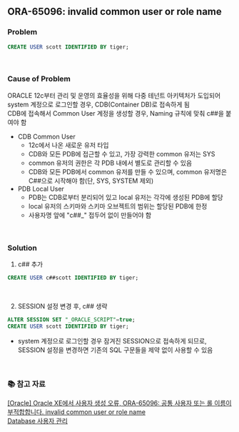 ## ORA-65096: invalid common user or role name

### Problem
```SQL
CREATE USER scott IDENTIFIED BY tiger;
```

<br/>

### Cause of Problem
ORACLE 12c부터 관리 및 운영의 효율성을 위해 다중 테넌트 아키텍처가 도입되어 system 계정으로 로그인할 경우, CDB(Container DB)로 접속하게 됨 <br/>
CDB에 접속해서 Common User 계정을 생성할 경우, Naming 규칙에 맞춰 c##을 붙여야 함 <br/>

* CDB Common User
    * 12c에서 나온 새로운 유저 타입
    * CDB와 모든 PDB에 접근할 수 있고, 가장 강력한 common 유저는 SYS
    * common 유저의 권한은 각 PDB 내에서 별도로 관리할 수 있음
    * CDB와 모든 PDB에서 common 유저를 만들 수 있으며, common 유저명은 C##으로 시작해야 함(단, SYS, SYSTEM 제외)
* PDB Local User
    * PDB는 CDB로부터 분리되어 있고 local 유저는 각각에 생성된 PDB에 할당
    * local 유저의 스키마와 스키마 오브젝트의 범위는 할당된 PDB에 한정
    * 사용자명 앞에 "c##_" 접두어 없이 만들어야 함

<br/>

### Solution
1. c## 추가
```SQL
CREATE USER c##scott IDENTIFIED BY tiger;
```

<br/>

2. SESSION 설정 변경 후, c## 생략
```SQL
ALTER SESSION SET "_ORACLE_SCRIPT"=true;
CREATE USER scott IDENTIFIED BY tiger;
```
* system 계정으로 로그인할 경우 잠겨진 SESSION으로 접속하게 되므로, SESSION 설정을 변경하면 기존의 SQL 구문들을 제약 없이 사용할 수 있음

<br/>

### 📚 참고 자료
[[Oracle] Oracle XE에서 사용자 생성 오류, ORA-65096: 공통 사용자 또는 롤 이름이 부적합합니다. invalid common user or role name](https://dev-handbook.tistory.com/82) <br/>
[Database 사용자 관리](https://blog.naver.com/marker99/222521152890)